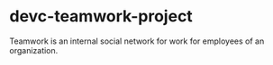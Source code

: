 # devc-teamwork-project
Teamwork is an internal social network for work for employees of an organization.
